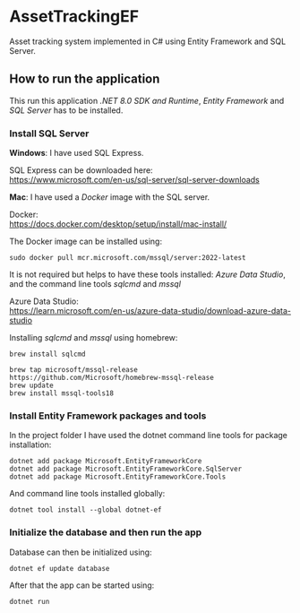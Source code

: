 # AssetTrackingEF
Asset tracking system implemented in C# using Entity Framework and SQL Server.<p>

## How to run the application

This run this application *.NET 8.0 SDK and Runtime*, *Entity Framework* and *SQL Server* has to be installed. 

### Install SQL Server

**Windows**: I have used SQL Express.

SQL Express can be downloaded here:<br>
https://www.microsoft.com/en-us/sql-server/sql-server-downloads<p>

**Mac**: I have used a *Docker* image with the SQL server.<p>

Docker:<br>
https://docs.docker.com/desktop/setup/install/mac-install/<p>
The Docker image can be installed using:
```
sudo docker pull mcr.microsoft.com/mssql/server:2022-latest
```

It is not required but helps to have these tools installed: *Azure Data Studio*, and the command line tools *sqlcmd* and *mssql*<p>
Azure Data Studio:<br> 
https://learn.microsoft.com/en-us/azure-data-studio/download-azure-data-studio<p>

Installing *sqlcmd* and *mssql* using homebrew:
```
brew install sqlcmd
```
```
brew tap microsoft/mssql-release https://github.com/Microsoft/homebrew-mssql-release
brew update
brew install mssql-tools18
```

### Install Entity Framework packages and tools

In the project folder I have used the dotnet command line tools for package installation:<p>
```
dotnet add package Microsoft.EntityFrameworkCore
dotnet add package Microsoft.EntityFrameworkCore.SqlServer
dotnet add package Microsoft.EntityFrameworkCore.Tools
```

And command line tools installed globally:<p>
```
dotnet tool install --global dotnet-ef
```

### Initialize the database and then run the app

Database can then be initialized using:<p>
```
dotnet ef update database
```

After that the app can be started using:<p>
```
dotnet run
```


